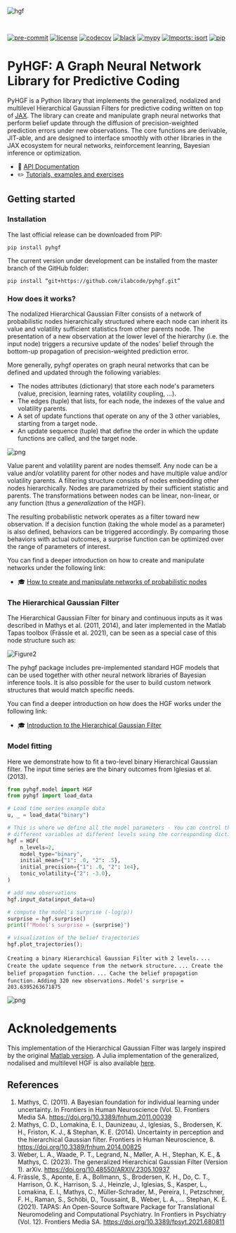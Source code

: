 <img src="https://raw.githubusercontent.com/ilabcode/pyhgf/master/docs/source/images/logo.svg" align="center" alt="hgf" VSPACE=30>

[![pre-commit](https://img.shields.io/badge/pre--commit-enabled-brightgreen?logo=pre-commit&logoColor=white)](https://github.com/pre-commit/pre-commit) [![license](https://img.shields.io/badge/License-GPL%20v3-blue.svg)](https://github.com/ilabcode/pyhgf/blob/master/LICENSE) [![codecov](https://codecov.io/gh/ilabcode/pyhgf/branch/master/graph/badge.svg)](https://codecov.io/gh/ilabcode/pyhgf) [![black](https://img.shields.io/badge/code%20style-black-000000.svg)](https://github.com/psf/black) [![mypy](http://www.mypy-lang.org/static/mypy_badge.svg)](http://mypy-lang.org/) [![Imports: isort](https://img.shields.io/badge/%20imports-isort-%231674b1?style=flat&labelColor=ef8336)](https://pycqa.github.io/isort/) [![pip](https://badge.fury.io/py/pyhgf.svg)](https://badge.fury.io/py/pyhgf)

# PyHGF: A Graph Neural Network Library for Predictive Coding

PyHGF is a Python library that implements the generalized, nodalized and multilevel Hierarchical Gaussian Filters for predictive coding written on top of [JAX](https://jax.readthedocs.io/en/latest/jax.html). The library can create and manipulate graph neural networks that perform belief update through the diffusion of precision-weighted prediction errors under new observations. The core functions are derivable, JIT-able, and are designed to interface smoothly with other libraries in the JAX ecosystem for neural networks, reinforcement leanring, Bayesian inference or optimization.

* 📖 [API Documentation](https://ilabcode.github.io/pyhgf/api.html)  
* ✏️ [Tutorials, examples and exercises](https://ilabcode.github.io/pyhgf/tutorials.html)  

## Getting started

### Installation

The last official release can be downloaded from PIP:

`pip install pyhgf`

The current version under development can be installed from the master branch of the GitHub folder:

`pip install “git+https://github.com/ilabcode/pyhgf.git”`

### How does it works?

The nodalized Hierarchical Gaussian Filter consists of a network of probabilistic nodes hierarchically structured where each node can inherit its value and volatility sufficient statistics from other parents node. The presentation of a new observation at the lower level of the hierarchy (i.e. the input node) triggers a recursive update of the nodes' belief through the bottom-up propagation of precision-weighted prediction error.

More generally, pyhgf operates on graph neural networks that can be defined and updated through the following variables:

* The nodes attributes (dictionary) that store each node's parameters (value, precision, learning rates, volatility coupling, ...).
* The edges (tuple) that lists, for each node, the indexes of the value and volatility parents.
* A set of update functions that operate on any of the 3 other variables, starting from a target node.
* An update sequence (tuple) that define the order in which the update functions are called, and the target node.

![png](https://raw.githubusercontent.com/ilabcode/pyhgf/master/docs/source/images/graph_networks.svg)

Value parent and volatility parent are nodes themself. Any node can be a value and/or volatility parent for other nodes and have multiple value and/or volatility parents. A filtering structure consists of nodes embedding other nodes hierarchically. Nodes are parametrized by their sufficient statistic and parents. The transformations between nodes can be linear, non-linear, or any function (thus a *generalization* of the HGF).

The resulting probabilistic network operates as a filter toward new observation. If a decision function (taking the whole model as a parameter) is also defined, behaviors can be triggered accordingly. By comparing those behaviors with actual outcomes, a surprise function can be optimized over the range of parameters of interest.

You can find a deeper introduction on how to create and manipulate networks under the following link:

* 🎓 [How to create and manipulate networks of probabilistic nodes](https://ilabcode.github.io/pyhgf/notebooks/0-Creating_networks.html#creating-and-manipulating-networks-of-probabilistic-nodes)  

### The Hierarchical Gaussian Filter

The Hierarchical Gaussian Filter for binary and continuous inputs as it was described in Mathys et al. (2011, 2014), and later implemented in the Matlab Tapas toolbox (Frässle et al. 2021), can be seen as a special case of this node structure such as:

![Figure2](https://raw.githubusercontent.com/ilabcode/pyhgf/master/docs/source/images/hgf.png)

The pyhgf package includes pre-implemented standard HGF models that can be used together with other neural network libraries of Bayesian inference tools. It is also possible for the user to build custom network structures that would match specific needs.

You can find a deeper introduction on how does the HGF works under the following link:

* 🎓 [Introduction to the Hierarchical Gaussian Filter](https://ilabcode.github.io/pyhgf/notebooks/0-Theory.html#theory)  

### Model fitting

Here we demonstrate how to fit a two-level binary Hierarchical Gaussian filter. The input time series are the binary outcomes from Iglesias et al. (2013).

```python
from pyhgf.model import HGF
from pyhgf import load_data

# Load time series example data
u, _ = load_data("binary")

# This is where we define all the model parameters - You can control the value of
# different variables at different levels using the corresponding dictionary.
hgf = HGF(
    n_levels=2,
    model_type="binary",
    initial_mean={"1": .0, "2": .5},
    initial_precision={"1": .0, "2": 1e4},
    tonic_volatility={"2": -3.0},
)

# add new observations
hgf.input_data(input_data=u)

# compute the model's surprise (-log(p))
surprise = hgf.surprise()
print(f"Model's surprise = {surprise}")

# visualization of the belief trajectories
hgf.plot_trajectories();
```

`Creating a binary Hierarchical Gaussian Filter with 2 levels.`
`... Create the update sequence from the network structure.`
`... Create the belief propagation function.`
`... Cache the belief propagation function.`
`Adding 320 new observations.`
`Model's surprise = 203.6395263671875`

![png](https://raw.githubusercontent.com/ilabcode/pyhgf/master/docs/source/images/trajectories.png)

# Acknoledgements

This implementation of the Hierarchical Gaussian Filter was largely inspired by the original [Matlab version](https://translationalneuromodeling.github.io/tapas). A Julia implementation of the generalized, nodalised and multilevel HGF is also available [here](https://github.com/ilabcode/HGF.jl).

## References

1. Mathys, C. (2011). A Bayesian foundation for individual learning under uncertainty. In Frontiers in Human Neuroscience (Vol. 5). Frontiers Media SA. https://doi.org/10.3389/fnhum.2011.00039  
2. Mathys, C. D., Lomakina, E. I., Daunizeau, J., Iglesias, S., Brodersen, K. H., Friston, K. J., & Stephan, K. E. (2014). Uncertainty in perception and the hierarchical Gaussian filter. Frontiers in Human Neuroscience, 8. https://doi.org/10.3389/fnhum.2014.00825  
3. Weber, L. A., Waade, P. T., Legrand, N., Møller, A. H., Stephan, K. E., & Mathys, C. (2023). The generalized Hierarchical Gaussian Filter (Version 1). arXiv. https://doi.org/10.48550/ARXIV.2305.10937  
4. Frässle, S., Aponte, E. A., Bollmann, S., Brodersen, K. H., Do, C. T., Harrison, O. K., Harrison, S. J., Heinzle, J., Iglesias, S., Kasper, L., Lomakina, E. I., Mathys, C., Müller-Schrader, M., Pereira, I., Petzschner, F. H., Raman, S., Schöbi, D., Toussaint, B., Weber, L. A., … Stephan, K. E. (2021). TAPAS: An Open-Source Software Package for Translational Neuromodeling and Computational Psychiatry. In Frontiers in Psychiatry (Vol. 12). Frontiers Media SA. https://doi.org/10.3389/fpsyt.2021.680811  
